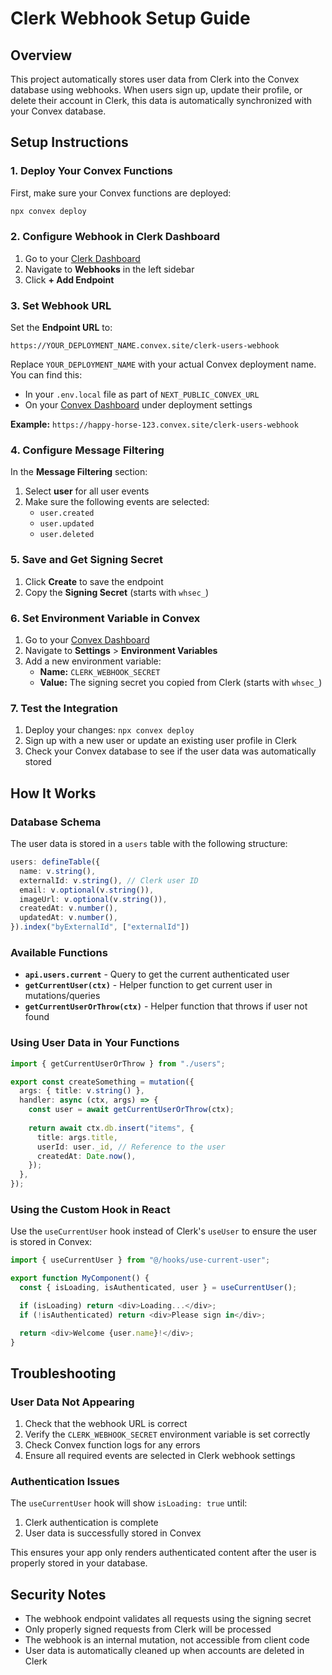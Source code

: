 # Clerk Webhook Setup Guide

## Overview

This project automatically stores user data from Clerk into the Convex database using webhooks. When users sign up, update their profile, or delete their account in Clerk, this data is automatically synchronized with your Convex database.

## Setup Instructions

### 1. Deploy Your Convex Functions

First, make sure your Convex functions are deployed:

```bash
npx convex deploy
```

### 2. Configure Webhook in Clerk Dashboard

1. Go to your [Clerk Dashboard](https://dashboard.clerk.com/)
2. Navigate to **Webhooks** in the left sidebar
3. Click **+ Add Endpoint**

### 3. Set Webhook URL

Set the **Endpoint URL** to: 
```
https://YOUR_DEPLOYMENT_NAME.convex.site/clerk-users-webhook
```

Replace `YOUR_DEPLOYMENT_NAME` with your actual Convex deployment name. You can find this:
- In your `.env.local` file as part of `NEXT_PUBLIC_CONVEX_URL`
- On your [Convex Dashboard](https://dashboard.convex.dev/) under deployment settings

**Example:** `https://happy-horse-123.convex.site/clerk-users-webhook`

### 4. Configure Message Filtering

In the **Message Filtering** section:
1. Select **user** for all user events
2. Make sure the following events are selected:
   - `user.created`
   - `user.updated` 
   - `user.deleted`

### 5. Save and Get Signing Secret

1. Click **Create** to save the endpoint
2. Copy the **Signing Secret** (starts with `whsec_`)

### 6. Set Environment Variable in Convex

1. Go to your [Convex Dashboard](https://dashboard.convex.dev/)
2. Navigate to **Settings** > **Environment Variables**
3. Add a new environment variable:
   - **Name:** `CLERK_WEBHOOK_SECRET`
   - **Value:** The signing secret you copied from Clerk (starts with `whsec_`)

### 7. Test the Integration

1. Deploy your changes: `npx convex deploy`
2. Sign up with a new user or update an existing user profile in Clerk
3. Check your Convex database to see if the user data was automatically stored

## How It Works

### Database Schema

The user data is stored in a `users` table with the following structure:

```typescript
users: defineTable({
  name: v.string(),
  externalId: v.string(), // Clerk user ID
  email: v.optional(v.string()),
  imageUrl: v.optional(v.string()),
  createdAt: v.number(),
  updatedAt: v.number(),
}).index("byExternalId", ["externalId"])
```

### Available Functions

- **`api.users.current`** - Query to get the current authenticated user
- **`getCurrentUser(ctx)`** - Helper function to get current user in mutations/queries
- **`getCurrentUserOrThrow(ctx)`** - Helper function that throws if user not found

### Using User Data in Your Functions

```typescript
import { getCurrentUserOrThrow } from "./users";

export const createSomething = mutation({
  args: { title: v.string() },
  handler: async (ctx, args) => {
    const user = await getCurrentUserOrThrow(ctx);
    
    return await ctx.db.insert("items", {
      title: args.title,
      userId: user._id, // Reference to the user
      createdAt: Date.now(),
    });
  },
});
```

### Using the Custom Hook in React

Use the `useCurrentUser` hook instead of Clerk's `useUser` to ensure the user is stored in Convex:

```typescript
import { useCurrentUser } from "@/hooks/use-current-user";

export function MyComponent() {
  const { isLoading, isAuthenticated, user } = useCurrentUser();

  if (isLoading) return <div>Loading...</div>;
  if (!isAuthenticated) return <div>Please sign in</div>;

  return <div>Welcome {user.name}!</div>;
}
```

## Troubleshooting

### User Data Not Appearing

1. Check that the webhook URL is correct
2. Verify the `CLERK_WEBHOOK_SECRET` environment variable is set correctly
3. Check Convex function logs for any errors
4. Ensure all required events are selected in Clerk webhook settings

### Authentication Issues

The `useCurrentUser` hook will show `isLoading: true` until:
1. Clerk authentication is complete
2. User data is successfully stored in Convex

This ensures your app only renders authenticated content after the user is properly stored in your database.

## Security Notes

- The webhook endpoint validates all requests using the signing secret
- Only properly signed requests from Clerk will be processed
- The webhook is an internal mutation, not accessible from client code
- User data is automatically cleaned up when accounts are deleted in Clerk